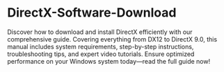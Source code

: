 # DirectX-Software-Download
Discover how to download and install DirectX efficiently with our comprehensive guide. Covering everything from DX12 to DirectX 9.0, this manual includes system requirements, step-by-step instructions, troubleshooting tips, and expert video tutorials. Ensure optimized performance on your Windows system today—read the full guide now!
